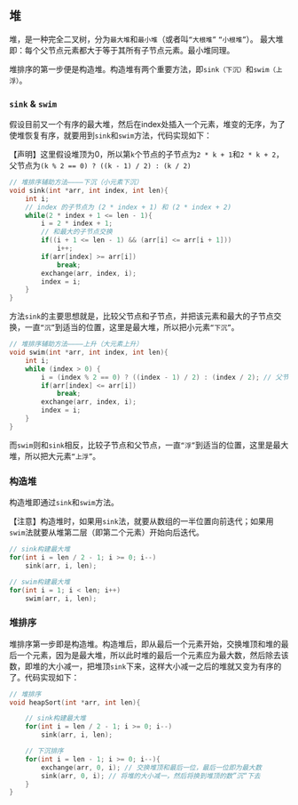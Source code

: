 ## 堆

堆，是一种完全二叉树，分为```最大堆```和```最小堆```（或者叫```“大根堆”``` ```“小根堆”```）。
最大堆即：每个父节点元素都大于等于其所有子节点元素。最小堆同理。

堆排序的第一步便是构造堆。构造堆有两个重要方法，即```sink（下沉）```和```swim（上浮）```。


### ```sink``` & ```swim```

假设目前又一个有序的最大堆，然后在index处插入一个元素，堆变的无序，为了使堆恢复有序，就要用到```sink```和```swim```方法，代码实现如下：

【声明】这里假设堆顶为0，所以第```k```个节点的子节点为```2 * k + 1```和```2 * k + 2```，父节点为```(k % 2 == 0) ? ((k - 1) / 2) : (k / 2)```
```c
// 堆排序辅助方法————下沉（小元素下沉）
void sink(int *arr, int index, int len){
    int i;
    // index 的子节点为 (2 * index + 1) 和 (2 * index + 2)
    while(2 * index + 1 <= len - 1){
        i = 2 * index + 1;
        // 和最大的子节点交换
        if((i + 1 <= len - 1) && (arr[i] <= arr[i + 1]))
            i++;
        if(arr[index] >= arr[i])
            break;
        exchange(arr, index, i);
        index = i;
    }
}
```
方法```sink```的主要思想就是，比较父节点和子节点，并把该元素和最大的子节点交换，一直```“沉”```到适当的位置，这里是最大堆，所以把小元素```“下沉”```。
```c
// 堆排序辅助方法————上升（大元素上升）
void swim(int *arr, int index, int len){
    int i;
    while (index > 0) {
        i = (index % 2 == 0) ? ((index - 1) / 2) : (index / 2); // 父节点
        if(arr[index] <= arr[i])
            break;
        exchange(arr, index, i);
        index = i;
    }
}
```
而```swim```则和```sink```相反，比较子节点和父节点，一直```“浮”```到适当的位置，这里是最大堆，所以把大元素```“上浮”```。


### 构造堆

构造堆即通过```sink```和```swim```方法。

【注意】构造堆时，如果用```sink```法，就要从数组的一半位置向前迭代；如果用```swim```法就要从堆第二层（即第二个元素）开始向后迭代。

```c
// sink构建最大堆
for(int i = len / 2 - 1; i >= 0; i--)
    sink(arr, i, len);
```
```c
// swim构建最大堆
for(int i = 1; i < len; i++)
    swim(arr, i, len);
```


### 堆排序

堆排序第一步即是构造堆。构造堆后，即从最后一个元素开始，交换堆顶和堆的最后一个元素，因为是最大堆，所以此时堆的最后一个元素应为最大数，然后除去该数，即堆的大小减一，把堆顶```sink```下来，这样大小减一之后的堆就又变为有序的了。代码实现如下：
```c
// 堆排序
void heapSort(int *arr, int len){

    // sink构建最大堆
    for(int i = len / 2 - 1; i >= 0; i--)
        sink(arr, i, len);

    // 下沉排序
    for(int i = len - 1; i >= 0; i--){
        exchange(arr, 0, i); // 交换堆顶和最后一位，最后一位即为最大数
        sink(arr, 0, i); // 将堆的大小减一，然后将换到堆顶的数”沉“下去
    }
}
```